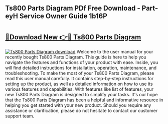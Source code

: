## Ts800 Parts Diagram PDf Free Download - Part-eyH Service Owner Guide 1b16P

# <h2><a href="http://dfurvo.blite.top/?on=Ts800+Parts+Diagram">🔗Download New 👉🔴 Ts800 Parts Diagram</a></h2>

[![Ts800 Parts Diagram download](https://i.imgur.com/lujVjoI.png)](http://dfurvo.blite.top/?on=Ts800+Parts+Diagram)
Welcome to the user manual for your recently bought Ts800 Parts Diagram. This guide is here to help you navigate the features and functions of your product with ease. Inside, you will find detailed instructions for installation, operation, maintenance, and troubleshooting. To make the most of your Ts800 Parts Diagram, please read this user manual carefully. It contains step-by-step instructions for setting up the product, as well as detailed information on how to use its various features and capabilities. With features like list of features, your new Ts800 Parts Diagram is designed to simplify your tasks. It's our hope that the Ts800 Parts Diagram has been a helpful and informative resource in helping you get started with your new product. Should you require any assistance or clarification, please do not hesitate to contact our customer support team.
